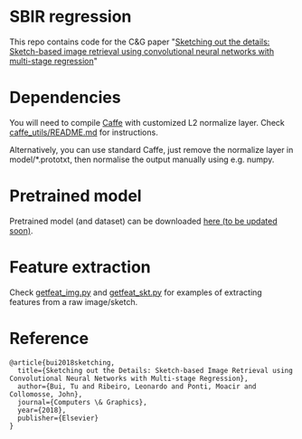 # SBIR regression
This repo contains code for the C&G paper "[Sketching out the details: Sketch-based image retrieval using convolutional neural networks with multi-stage regression](https://doi.org/10.1016/j.cag.2017.12.006)" 

# Dependencies
You will need to compile [Caffe](https://github.com/BVLC/caffe) with customized L2 normalize layer. Check [caffe_utils/README.md](caffe_utils/README.md) for instructions.

Alternatively, you can use standard Caffe, just remove the normalize layer in model/*.prototxt, then normalise the output manually using e.g. numpy.

# Pretrained model
Pretrained model (and dataset) can be downloaded [here (to be updated soon)](http://www.cvssp.org).

# Feature extraction

Check [getfeat_img.py](getfeat_img.py) and [getfeat_skt.py](getfeat_skt.py) for examples of extracting features from a raw image/sketch.

# Reference
```
@article{bui2018sketching,
  title={Sketching out the Details: Sketch-based Image Retrieval using Convolutional Neural Networks with Multi-stage Regression},
  author={Bui, Tu and Ribeiro, Leonardo and Ponti, Moacir and Collomosse, John},
  journal={Computers \& Graphics},
  year={2018},
  publisher={Elsevier}
}
```